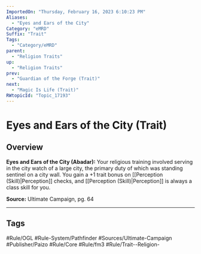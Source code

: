 ```yaml
---
ImportedOn: "Thursday, February 16, 2023 6:10:23 PM"
Aliases:
  - "Eyes and Ears of the City"
Category: "eMRD"
Suffix: "Trait"
Tags:
  - "Category/eMRD"
parent:
  - "Religion Traits"
up:
  - "Religion Traits"
prev:
  - "Guardian of the Forge (Trait)"
next:
  - "Magic Is Life (Trait)"
RWtopicId: "Topic_17193"
---
```

# Eyes and Ears of the City (Trait)
## Overview
**Eyes and Ears of the City (Abadar):** Your religious training involved serving in the city watch of a large city, the primary duty of which was standing sentinel on a city wall. You gain a +1 trait bonus on [[Perception (Skill)|Perception]] checks, and [[Perception (Skill)|Perception]] is always a class skill for you.

**Source:** Ultimate Campaign, pg. 64


---
## Tags
#Rule/OGL #Rule-System/Pathfinder #Sources/Ultimate-Campaign #Publisher/Paizo #Rule/Core #Rule/fm3 #Rule/Trait--Religion-

